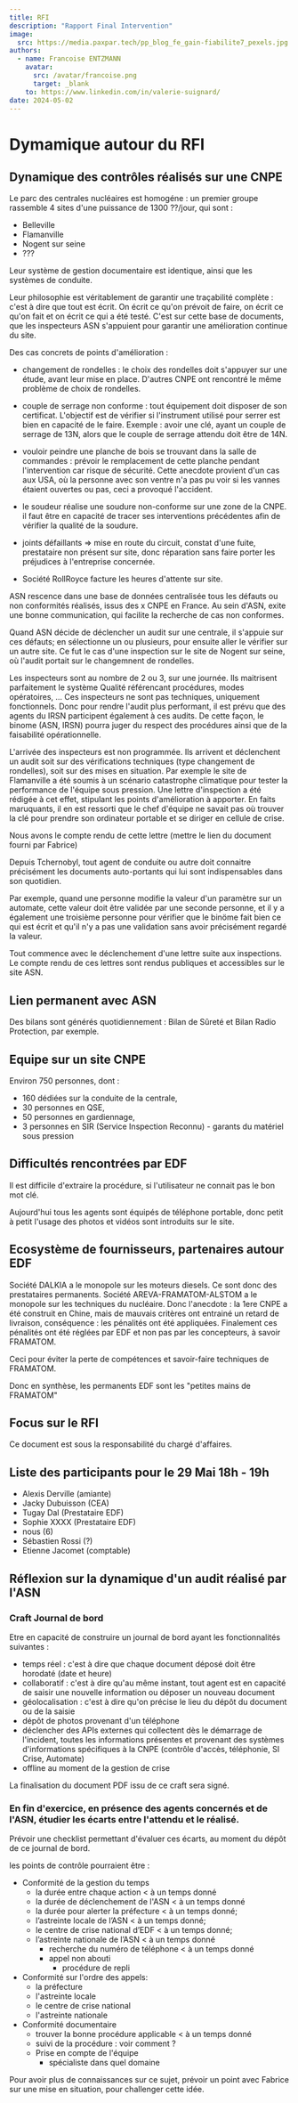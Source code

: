 ```yaml
---
title: RFI
description: "Rapport Final Intervention"
image:
  src: https://media.paxpar.tech/pp_blog_fe_gain-fiabilite7_pexels.jpg
authors:
  - name: Francoise ENTZMANN
    avatar:
      src: /avatar/francoise.png
      target: _blank
    to: https://www.linkedin.com/in/valerie-suignard/
date: 2024-05-02
---
```


# Dymamique autour du RFI

## Dynamique des contrôles réalisés sur une CNPE

Le parc des centrales nucléaires est homogéne : un premier groupe rassemble 4 sites d'une puissance de 1300 ??/jour, qui sont :
- Belleville
- Flamanville
- Nogent sur seine
- ???

Leur système de gestion documentaire est identique, ainsi que les systèmes de conduite.

Leur philosophie est véritablement de garantir une traçabilité complète : c'est à dire que tout est écrit. On écrit ce qu'on prévoit de faire, on écrit ce qu'on fait et on écrit ce qui a été testé.
C'est sur cette base de documents, que les inspecteurs ASN s'appuient pour garantir une amélioration continue du site.

Des cas concrets de points d'amélioration :
- changement de rondelles : le choix des rondelles doit s'appuyer sur une étude, avant leur mise en place. D'autres CNPE ont rencontré le même problème de choix de rondelles. 

- couple de serrage non conforme : tout équipement doit disposer de son certificat. L'objectif est de vérifier si l'instrument utilisé pour serrer est bien en capacité de le faire. Exemple : avoir une clé, ayant un couple de serrage de 13N, alors que le couple de serrage attendu doit être de 14N.

- vouloir peindre une planche de bois se trouvant dans la salle de commandes : prévoir le remplacement de cette planche pendant l'intervention car risque de sécurité. Cette anecdote provient d'un cas aux USA, où la personne avec son ventre n'a pas pu voir si les vannes étaient ouvertes ou pas, ceci a provoqué l'accident.

- le soudeur réalise une soudure non-conforme sur une zone de la CNPE. il faut être en capacité de tracer ses interventions précédentes afin de vérifier la qualité de la soudure.

- joints défaillants => mise en route du circuit, constat d'une fuite, prestataire non présent sur site, donc réparation sans faire porter les préjudices à l'entreprise concernée.

- Société RollRoyce facture les heures d'attente sur site.

ASN rescence dans une base de données centralisée tous les défauts ou non conformités réalisés, issus des x CNPE en France. Au sein d'ASN, exite une bonne communication, qui facilite la recherche de cas non conformes.

Quand ASN décide de déclencher un audit sur une centrale, il s'appuie sur ces défauts; en sélectionne un ou plusieurs, pour ensuite aller le vérifier sur un autre site.
Ce fut le cas d'une inspection sur le site de Nogent sur seine, où l'audit portait sur le changemnent de rondelles.

Les inspecteurs sont au  nombre de 2 ou 3, sur une journée. Ils maitrisent parfaitement le système Qualité référencant procédures, modes opératoires, ...
Ces inspecteurs ne sont pas techniques, uniquement fonctionnels. Donc pour rendre l'audit plus performant, il est prévu que des agents du IRSN participent également à ces audits. De cette façon, le binome (ASN, IRSN) pourra juger du respect des procédures ainsi que de la faisabilité opérationnelle.

L'arrivée des inspecteurs est non programmée. Ils arrivent et déclenchent un audit soit sur des vérifications techniques (type changement de rondelles), soit sur des mises en situation. Par exemple le site de Flamanville a été soumis à un scénario catastrophe climatique pour tester la performance de l'équipe sous pression.
Une lettre d'inspection a été rédigée à cet effet, stipulant les points d'amélioration à apporter. En faits maruquants, il en est ressorti que le chef d'équipe ne savait pas où trouver la clé pour prendre son ordinateur portable et se diriger en cellule de crise.

Nous avons le compte rendu de cette lettre (mettre le lien du document fourni par Fabrice)

Depuis Tchernobyl, tout agent de conduite ou autre doit connaitre précisément les documents auto-portants qui lui sont indispensables dans son quotidien.

Par exemple, quand une personne modifie la valeur d'un paramètre sur un automate, cette valeur doit être validée par une seconde personne, et il y a également une troisième personne pour vérifier que le binöme fait bien ce qui est écrit et qu'il n'y a pas une validation sans avoir précisément regardé la valeur.


Tout commence avec le déclenchement d'une lettre suite aux inspections.
Le compte rendu de ces lettres sont rendus publiques et accessibles sur le site ASN.


## Lien permanent avec ASN
Des bilans sont générés quotidiennement : Bilan de Sûreté et Bilan Radio Protection, par exemple.

## Equipe sur un site CNPE
Environ 750 personnes, dont :
- 160 dédiées sur la conduite de la centrale,
- 30 personnes en QSE,
- 50 personnes en gardiennage,
- 3 personnes en SIR (Service Inspection Reconnu) - garants du matériel sous pression

## Difficultés rencontrées par EDF
Il est difficile d'extraire la procédure, si l'utilisateur ne connait pas le bon mot clé.

Aujourd'hui tous les agents sont équipés de téléphone portable, donc petit à petit l'usage des photos et vidéos sont introduits sur le site.


## Ecosystème de fournisseurs, partenaires autour EDF
Société DALKIA a le monopole sur les moteurs diesels. Ce sont donc des prestataires permanents.
Société AREVA-FRAMATOM-ALSTOM a le monopole sur les techniques du nucléaire. Donc l'anecdote : la 1ere CNPE a été construit en Chine, mais de mauvais critères ont entrainé un retard de livraison, conséquence : les pénalités ont été appliquées. Finalement ces pénalités ont été réglées par EDF et non pas par les concepteurs, à savoir FRAMATOM. 

Ceci pour éviter la perte de compétences et savoir-faire techniques de FRAMATOM.

Donc en synthèse, les permanents EDF sont les "petites mains de FRAMATOM"

## Focus sur le RFI
Ce document est sous la responsabilité du chargé d'affaires.

## Liste des participants pour le 29 Mai 18h - 19h
- Alexis Derville (amiante)
- Jacky Dubuisson (CEA)
- Tugay Dal (Prestataire EDF)
- Sophie XXXX (Prestataire EDF)
- nous (6)
- Sébastien Rossi (?)
- Etienne Jacomet (comptable)

## Réflexion sur la dynamique d'un audit réalisé par l'ASN

### Craft Journal de bord
Etre en capacité de construire un journal de bord ayant les fonctionnalités suivantes :
- temps réel : c'est à dire que chaque document déposé doit être horodaté (date et heure)
- collaboratif : c'est à dire qu'au même instant, tout agent est en capacité de saisir une nouvelle information ou déposer un nouveau document
- géolocalisation : c'est à dire qu'on précise le lieu du dépôt du document ou de la saisie
- dépôt de photos provenant d'un téléphone
- déclencher des APIs externes qui collectent dès le démarrage de l'incident, toutes les informations présentes et provenant des systèmes d'informations spécifiques à la CNPE (contrôle d'accès, téléphonie, SI Crise, Automate)
- offline au moment de la gestion de crise

La finalisation du document PDF issu de ce craft sera signé.

### En fin d'exercice, en présence des agents concernés et de l'ASN, étudier les écarts entre l'attendu et le réalisé.
Prévoir une checklist permettant d'évaluer ces écarts, au moment du dépôt de ce journal de bord.

les points de contrôle pourraient être :
- Conformité de la gestion du temps
  - la durée entre chaque action < à un temps donné
  - la durée de déclenchement de l'ASN < à un temps donné
  - la durée pour alerter la préfecture < à un temps donné;
  - l’astreinte locale de l’ASN < à un temps donné;
  - le centre de crise national d’EDF < à un temps donné;
  - l’astreinte nationale de l’ASN < à un temps donné
      - recherche du numéro de téléphone < à un temps donné
      - appel non abouti
        - procédure de repli
- Conformité sur l'ordre des appels:
  - la préfecture
  - l'astreinte locale
  - le centre de crise national
  - l'astreinte nationale
- Conformité documentaire
  - trouver la bonne procédure applicable < à un temps donné
  - suivi de la procédure : voir comment ?
  - Prise en compte de l'équipe
    - spécialiste dans quel domaine




Pour avoir plus de connaissances sur ce sujet, prévoir un point avec Fabrice sur une mise en situation, pour challenger cette idée.

